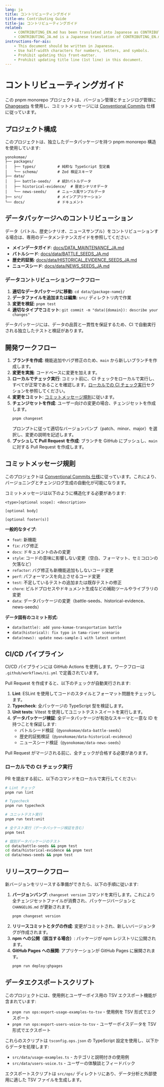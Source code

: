 ```yaml
---
lang: ja
title: コントリビューティングガイド
title-en: Contributing Guide
title-ja: コントリビューティングガイド
related:
    - CONTRIBUTING_EN.md has been translated into Japanese as CONTRIBUTING_JA.md.
    - CONTRIBUTING_JA.md is a Japanese translation of CONTRIBUTING_EN.md.
instructions-for-ais:
    - This document should be written in Japanese.
    - Use half-width characters for numbers, letters, and symbols.
    - Prohibit updating this front-matter.
    - Prohibit updating title line (1st line) in this document.
---
```


# コントリビューティングガイド

この pnpm monorepo プロジェクトは、バージョン管理とチェンジログ管理に [Changesets](https://github.com/changesets/changesets) を使用し、コミットメッセージには [Conventional Commits](https://www.conventionalcommits.org/) 仕様に従っています。

## プロジェクト構成

このプロジェクトは、独立したデータパッケージを持つ pnpm monorepo 構造を使用しています:

```
yonokomae/
├── packages/
│   ├── types/          # 純粋な TypeScript 型定義
│   └── schema/         # Zod 検証スキーマ
├── data/
│   ├── battle-seeds/   # 統計バトルデータ
│   ├── historical-evidence/  # 歴史シナリオデータ
│   └── news-seeds/     # ニュース風サンプルデータ
├── src/                # メインアプリケーション
└── docs/               # ドキュメント
```

## データパッケージへのコントリビューション

データ（バトル、歴史シナリオ、ニュースサンプル）をコントリビューションする場合は、専用のデータメンテナンスガイドを参照してください:

- **メインデータガイド**: [docs/DATA_MAINTENANCE_JA.md](docs/DATA_MAINTENANCE_JA.md)
- **バトルシード**: [docs/data/BATTLE_SEEDS_JA.md](docs/data/BATTLE_SEEDS_JA.md)
- **歴史的証拠**: [docs/data/HISTORICAL_EVIDENCE_SEEDS_JA.md](docs/data/HISTORICAL_EVIDENCE_SEEDS_JA.md)
- **ニュースシード**: [docs/data/NEWS_SEEDS_JA.md](docs/data/NEWS_SEEDS_JA.md)

### データコントリビューションワークフロー

1. **適切なデータパッケージに移動**: `cd data/{package-name}/`
2. **データファイルを追加または編集**: `src/` ディレクトリ内で作業
3. **変更を検証**: `pnpm test`
4. **適切なタイプでコミット**: `git commit -m "data({domain}): describe your changes"`

データパッケージには、データの品質と一貫性を保証するため、CI で自動実行される独立したテストと検証があります。

## 開発ワークフロー

1.  **ブランチを作成**: 機能追加やバグ修正のため、`main` から新しいブランチを作成します。
2.  **変更を実施**: コードベースに変更を加えます。
3.  **ローカルでチェック実行**: コミット前に、CI チェックをローカルで実行し、すべてが正常であることを確認します。[ローカルでの CI チェック実行](#ローカルでの-ci-チェック実行)セクションを参照してください。
4.  **変更をコミット**: [コミットメッセージ規則](#コミットメッセージ規則)に従います。
5.  **チェンジセットを作成**: ユーザー向けの変更の場合、チェンジセットを作成します。
    ```bash
    pnpm changeset
    ```
    プロンプトに従って適切なバージョンバンプ（patch、minor、major）を選択し、変更の説明を記述します。
6.  **プッシュして Pull Request を作成**: ブランチを GitHub にプッシュし、`main` に対する Pull Request を作成します。

## コミットメッセージ規則

このプロジェクトは [Conventional Commits 仕様](https://www.conventionalcommits.org/en/v1.0.0/)に従っています。これにより、バージョニングとチェンジログ生成の自動化が可能になります。

コミットメッセージは以下のように構造化する必要があります:

```
<type>[optional scope]: <description>

[optional body]

[optional footer(s)]
```

**一般的なタイプ:**

- `feat`: 新機能
- `fix`: バグ修正
- `docs`: ドキュメントのみの変更
- `style`: コードの意味に影響しない変更（空白、フォーマット、セミコロンの欠落など）
- `refactor`: バグ修正も新機能追加もしないコード変更
- `perf`: パフォーマンスを向上させるコード変更
- `test`: 不足しているテストの追加または既存テストの修正
- `chore`: ビルドプロセスやドキュメント生成などの補助ツールやライブラリの変更
- `data`: データパッケージの変更（battle-seeds、historical-evidence、news-seeds）

**データ固有のコミット形式:**

- `data(battle): add yono-komae-transportation battle`
- `data(historical): fix typo in tama-river scenario`
- `data(news): update news-sample-1 with latest content`

## CI/CD パイプライン

CI/CD パイプラインには GitHub Actions を使用します。ワークフローは `.github/workflows/ci.yml` で定義されています。

Pull Request を作成すると、以下のチェックが自動実行されます:

1.  **Lint**: ESLint を使用してコードのスタイルとフォーマット問題をチェックします。
2.  **Typecheck**: 全パッケージの TypeScript 型を検証します。
3.  **Unit tests**: Vitest を使用してユニットテストスイートを実行します。
4.  **データパッケージ検証**: 全データパッケージが有効なスキーマと一意な ID を持つことを保証します:
    - バトルシード検証（`@yonokomae/data-battle-seeds`）
    - 歴史的証拠検証（`@yonokomae/data-historical-evidence`）
    - ニュースシード検証（`@yonokomae/data-news-seeds`）

Pull Request がマージされる前に、全チェックが合格する必要があります。

### ローカルでの CI チェック実行

PR を提出する前に、以下のコマンドをローカルで実行してください:

```bash
# Lint チェック
pnpm run lint

# Typecheck
pnpm run typecheck

# ユニットテスト実行
pnpm run test:unit

# 全テスト実行（データパッケージ検証を含む）
pnpm test

# 個別データパッケージのテスト
cd data/battle-seeds && pnpm test
cd data/historical-evidence && pnpm test
cd data/news-seeds && pnpm test
```

## リリースワークフロー

新バージョンをリリースする準備ができたら、以下の手順に従います:

1.  **バージョンバンプ**: `changeset version` コマンドを実行します。これにより全チェンジセットファイルが消費され、パッケージバージョンと `CHANGELOG.md` が更新されます。
    ```bash
    pnpm changeset version
    ```
2.  **リリースコミットとタグの作成**: 変更がコミットされ、新しいバージョンタグが作成されます。
3.  **npm への公開（該当する場合）**: パッケージが npm レジストリに公開されます。
4.  **GitHub Pages への展開**: アプリケーションが GitHub Pages に展開されます。
    ```bash
    pnpm run deploy:ghpages
    ```

## データエクスポートスクリプト

このプロジェクトには、使用例とユーザーボイス用の TSV エクスポート機能が含まれています:

- `pnpm run ops:export-usage-examples-to-tsv` - 使用例を TSV 形式でエクスポート
- `pnpm run ops:export-users-voice-to-tsv` - ユーザーボイスデータを TSV 形式でエクスポート

これらのスクリプトは `tsconfig.ops.json` の TypeScript 設定を使用し、以下からデータを処理します:

- `src/data/usage-examples.ts` - カテゴリと説明付きの使用例
- `src/data/users-voice.ts` - ユーザーの体験談とフィードバック

エクスポートスクリプトは `src/ops/` ディレクトリにあり、データ分析と外部使用に適した TSV ファイルを生成します。
